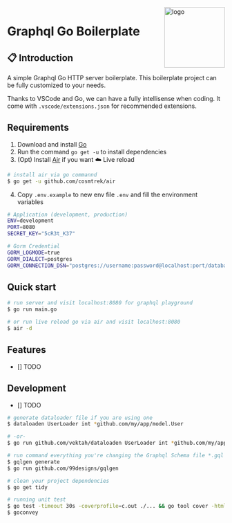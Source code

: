 <img src="https://raw.githubusercontent.com/egonelbre/gophers/ac77b513f41f44a7805694063aaef16ccd95a9b3/vector/party/birthday.svg" alt="logo" align="right" width="140" />

# Graphql Go Boilerplate

## 📋 Introduction

A simple Graphql Go HTTP server boilerplate. This boilerplate project can be fully customized to your needs.

Thanks to VSCode and Go, we can have a fully intellisense when coding. It come with `.vscode/extensions.json` for recommended extensions.

## Requirements

1. Download and install [Go](https://golang.org/dl/)
2. Run the command `go get -u` to install dependencies
3. (Opt) Install [Air](https://github.com/cosmtrek/air) if you want ☁️ Live reload

```sh
# install air via go commannd
$ go get -u github.com/cosmtrek/air
```

4. Copy `.env.example` to new env file `.env` and fill the environment variables

```sh
# Application (development, production)
ENV=development
PORT=8080
SECRET_KEY="5cR3t_K37"

# Gorm Credential
GORM_LOGMODE=true
GORM_DIALECT=postgres
GORM_CONNECTION_DSN="postgres://username:password@localhost:port/database"
```

## Quick start

```sh
# run server and visit localhost:8080 for graphql playground
$ go run main.go

# or run live reload go via air and visit localhost:8080
$ air -d
```

## Features

- [] TODO

## Development

- [] TODO

```sh
# generate dataloader file if you are using one
$ dataloaden UserLoader int *github.com/my/app/model.User

# -or-
$ go run github.com/vektah/dataloaden UserLoader int *github.com/my/app/model.User

# run command everything you're changing the Graphql Schema file *.gql
$ gqlgen generate
$ go run github.com/99designs/gqlgen

# clean your project dependencies
$ go get tidy

# running unit test
$ go test -timeout 30s -coverprofile=c.out ./... && go tool cover -html=c.out
$ goconvey
```
